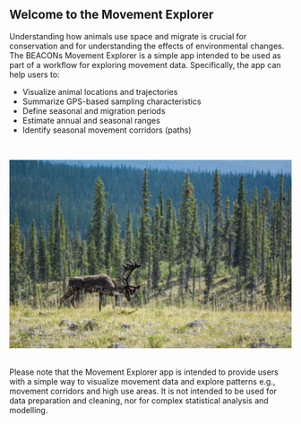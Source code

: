 ## Welcome to the Movement Explorer

Understanding how animals use space and migrate is crucial for conservation and for understanding the effects of environmental changes. The BEACONs Movement Explorer is a simple app intended to be used as part of a workflow for exploring movement data. Specifically, the app can help users to:

  - Visualize animal locations and trajectories
  - Summarize GPS-based sampling characteristics
  - Define seasonal and migration periods
  - Estimate annual and seasonal ranges
  - Identify seasonal movement corridors (paths) 
<br>
<div align="center">

![](pics/gabe1.jpg)

</div>
<br>
Please note that the Movement Explorer app is intended to provide users with a simple way to visualize movement data and explore patterns e.g., movement corridors and high use areas. It is not intended to be used for data preparation and cleaning, nor for complex statistical analysis and modelling.
